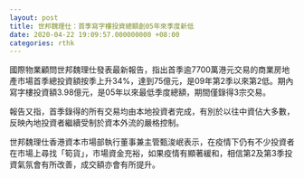 ```yaml
---
layout: post
title: 世邦魏理仕：首季寫字樓投資總額創05年來季度新低
date: 2020-04-22 19:09:57.000000000 +08:00
categories: rthk
---
```


國際物業顧問世邦魏理仕發表最新報告，指出首季逾7700萬港元交易的商業房地產市場首季總投資額按季上升34%，達到75億元，是09年第2季以來第2低。期內寫字樓投資額3.98億元，是05年以來最低季度總額，期間僅錄得3宗交易。

報告又指，首季錄得的所有交易均由本地投資者完成，有別於以往中資佔大多數，反映內地投資者繼續受制於資本外流的嚴格控制。

世邦魏理仕香港資本市場部執行董事兼主管甄浚岷表示，在疫情下仍有不少投資者在市場上尋找「筍貨」，市場資金充裕，如果疫情有顯著緩和，相信第2及第3季投資氣氛會有所改善，成交額亦會有所提升。
